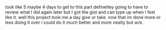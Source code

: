 took like 5 maybe 4 days to get to this part definetley going to have to review what I did again later but I got the gist and can type up when I feel like it.
well this project took me a day give or take. now that im done more or less doing it over i could do it much better and more neatly but w/e. 